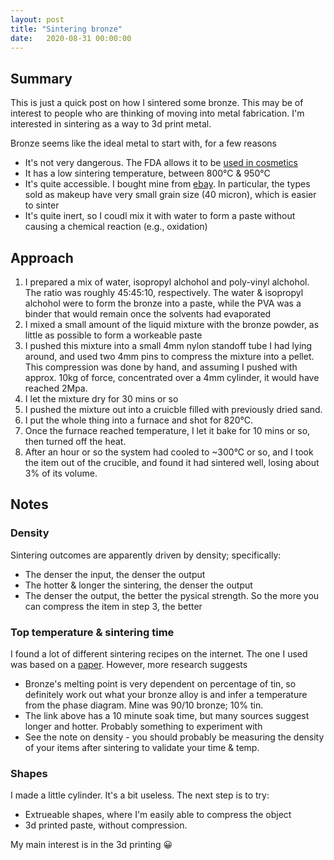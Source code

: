 ```yaml
---
layout: post
title: "Sintering bronze"
date:   2020-08-31 00:00:00
---
```


Summary
-------

This is just a quick post on how I sintered some bronze. 
This may be of interest to people who are thinking of moving into metal fabrication.
I'm interested in sintering as a way to 3d print metal.

Bronze seems like the ideal metal to start with, for a few reasons
 
 - It's not very dangerous. The FDA allows it to be [used in cosmetics](https://www.accessdata.fda.gov/scripts/cdrh/cfdocs/cfcfr/CFRSearch.cfm?fr=73.1646&SearchTerm=bronze%20powder)
 - It has a low sintering temperature, between 800°C & 950°C 
 - It's quite accessible. I bought mine from [ebay](https://www.ebay.com.au/itm/333403927012). In particular, the types sold as makeup have very small grain size (40 micron), which is easier to sinter
 - It's quite inert, so I coudl mix it with water to form a paste without causing a chemical reaction (e.g., oxidation)

Approach
--------

1. I prepared a mix of water, isopropyl alchohol and poly-vinyl alchohol. The ratio was roughly 45:45:10, respectively. The water & isopropyl alchohol were to form the bronze into a paste, while the PVA was a binder that would remain once the solvents had evaporated
2. I mixed a small amount of the liquid mixture with the bronze powder, as little as possible to form a workeable paste
3. I pushed this mixture into a small 4mm nylon standoff tube I had lying around, and used two 4mm pins to compress the mixture into a pellet. This compression was done by hand, and assuming I pushed with approx. 10kg of force, concentrated over a 4mm cylinder, it would have reached 2Mpa.
4. I let the mixture dry for 30 mins or so
5. I pushed the mixture out into a cruicble filled with previously dried sand.
6. I put the whole thing into a furnace and shot for 820°C.
7. Once the furnace reached temperature, I let it bake for 10 mins or so, then turned off the heat.
8. After an hour or so the system had cooled to ~300°C or so, and I took the item out of the crucible, and found it had sintered well, losing about 3% of its volume.

Notes
-----

### Density
Sintering outcomes are apparently driven by density; specifically:
  - The denser the input, the denser the output
  - The hotter & longer the sintering, the denser the output
  - The denser the output, the better the pysical strength.
So the more you can compress the item in step 3, the better

### Top temperature & sintering time

I found a lot of different sintering recipes on the internet. The one I used was based on a [paper](https://www.researchgate.net/figure/Bronze-sintering-profile-used-in-experiments_fig3_282835416). However, more research suggests
 
  - Bronze's melting point is very dependent on percentage of tin, so definitely work out what your bronze alloy is and infer a temperature from the phase diagram. Mine was 90/10 bronze; 10% tin.
  - The link above has a 10 minute soak time, but many sources suggest longer and hotter. Probably something to experiment with
  - See the note on density - you should probably be measuring the density of your items after sintering to validate your time & temp.

### Shapes

I made a little cylinder. It's a bit useless. The next step is to try:

 - Extrueable shapes, where I'm easily able to compress the object
 - 3d printed paste, without compression.

My main interest is in the 3d printing 😀